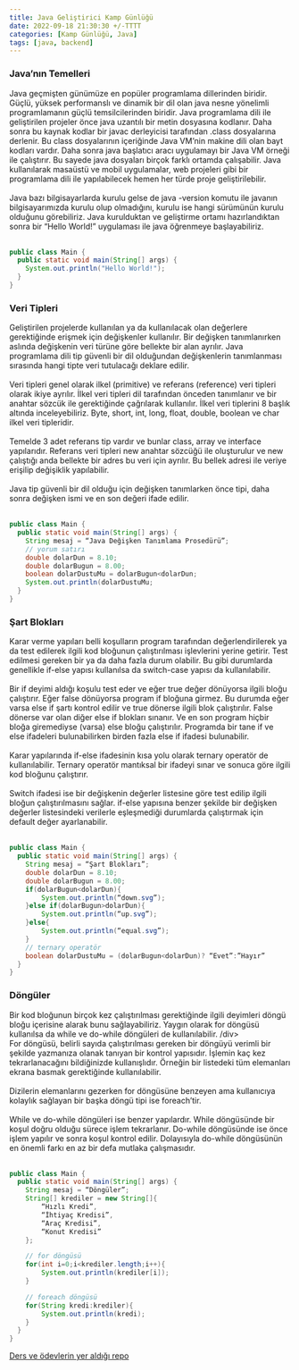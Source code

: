 ```yaml
---
title: Java Geliştirici Kamp Günlüğü
date: 2022-09-18 21:30:30 +/-TTTT
categories: [Kamp Günlüğü, Java]
tags: [java, backend]
---
```


### Java’nın Temelleri

 <div class='text-justify'>Java geçmişten günümüze en popüler programlama dillerinden biridir. Güçlü, yüksek performanslı ve dinamik bir dil olan java nesne yönelimli programlamanın güçlü temsilcilerinden biridir. Java programlama dili ile geliştirilen projeler önce java uzantılı bir metin dosyasına kodlanır. Daha sonra bu kaynak kodlar bir javac derleyicisi tarafından .class dosyalarına derlenir. Bu class dosyalarının içeriğinde Java VM’nin makine dili olan bayt kodları vardır. Daha sonra java başlatıcı aracı uygulamayı bir Java VM örneği ile çalıştırır. Bu sayede java dosyaları birçok farklı ortamda çalışabilir. Java kullanılarak masaüstü ve mobil uygulamalar, web projeleri gibi bir programlama dili ile yapılabilecek hemen her türde proje geliştirilebilir. </div><br>
 
<div class='text-justify'>Java bazı bilgisayarlarda kurulu gelse de java -version komutu ile javanın bilgisayarımızda kurulu olup olmadığını, kurulu ise hangi sürümünün kurulu olduğunu görebiliriz. Java kurulduktan ve geliştirme ortamı hazırlandıktan sonra bir “Hello World!” uygulaması ile java öğrenmeye başlayabiliriz.</div><br>

```java
public class Main {
  public static void main(String[] args) {
    System.out.println("Hello World!");
  }
}
```

### Veri Tipleri

<div class='text-justify'> Geliştirilen projelerde kullanılan ya da kullanılacak olan değerlere gerektiğinde erişmek için değişkenler kullanılır. Bir değişken tanımlanırken aslında değişkenin veri türüne göre bellekte bir alan ayrılır. Java programlama dili tip güvenli bir dil olduğundan değişkenlerin tanımlanması sırasında hangi tipte veri tutulacağı deklare edilir. </div><br>

<div class='text-justify'>Veri tipleri genel olarak ilkel (primitive) ve referans (reference) veri tipleri olarak ikiye ayrılır. İlkel veri tipleri dil tarafından önceden tanımlanır ve bir anahtar sözcük ile gerektiğinde çağrılarak kullanılır. İlkel veri tiplerini 8 başlık altında inceleyebiliriz. Byte, short, int, long, float, double, boolean ve char ilkel veri tipleridir.</div><br>

<div class='text-justify'> Temelde 3 adet referans tip vardır ve bunlar class, array ve interface yapılarıdır. Referans veri tipleri new anahtar sözcüğü ile oluşturulur ve new çalıştığı anda bellekte bir adres bu veri için ayrılır. Bu bellek adresi ile veriye erişilip değişiklik yapılabilir. </div><br>

<div class='text-justify'>Java tip güvenli bir dil olduğu için değişken tanımlarken önce tipi, daha sonra değişken ismi ve en son değeri ifade edilir.</div><br>

```java
public class Main {
  public static void main(String[] args) {
    String mesaj = “Java Değişken Tanımlama Prosedürü”;
    // yorum satırı
    double dolarDun = 8.10;
    double dolarBugun = 8.00;
    boolean dolarDustuMu = dolarBugun<dolarDun;
    System.out.println(dolarDustuMu;
  }
}
```
### Şart Blokları

<div class='text-justify'> Karar verme yapıları belli koşulların program tarafından değerlendirilerek ya da test edilerek ilgili kod bloğunun çalıştırılması işlevlerini yerine getirir. Test edilmesi gereken bir ya da daha fazla durum olabilir. Bu gibi durumlarda genellikle if-else yapısı kullanılsa da switch-case yapısı da kullanılabilir. </div><br>

<div class='text-justify'> Bir if deyimi aldığı koşulu test eder ve eğer true değer dönüyorsa ilgili bloğu çalıştırır. Eğer false dönüyorsa program if bloğuna girmez. Bu durumda eğer varsa else if şartı kontrol edilir ve true dönerse ilgili blok çalıştırılır. False dönerse var olan diğer else if blokları sınanır. Ve en son program hiçbir bloğa giremediyse (varsa) else bloğu çalıştırılır. Programda bir tane if ve else ifadeleri bulunabilirken birden fazla else if ifadesi bulunabilir.</div><br>

<div class='text-justify'>Karar yapılarında if-else ifadesinin kısa yolu olarak ternary operatör de kullanılabilir. Ternary operatör mantıksal bir ifadeyi sınar ve sonuca göre ilgili kod bloğunu çalıştırır.</div><br>

<div class='text-justify'>Switch ifadesi ise bir değişkenin değerler listesine göre test edilip ilgili bloğun çalıştırılmasını sağlar. if-else yapısına benzer şekilde bir değişken değerler listesindeki verilerle eşleşmediği durumlarda çalıştırmak için default değer ayarlanabilir.</div><br>

```java
public class Main {
  public static void main(String[] args) {
    String mesaj = “Şart Blokları”;
    double dolarDun = 8.10;
    double dolarBugun = 8.00;
    if(dolarBugun<dolarDun){
		System.out.println(“down.svg”);
	}else if(dolarBugun>dolarDun){
		System.out.println(“up.svg”);
	}else{
		System.out.println(“equal.svg”);
	}
	// ternary operatör
	boolean dolarDustuMu = (dolarBugun<dolarDun)? “Evet”:”Hayır”
  }
}
```

### Döngüler

<div class='text-justify'> Bir kod bloğunun birçok kez çalıştırılması gerektiğinde ilgili deyimleri döngü bloğu içerisine alarak bunu sağlayabiliriz. Yaygın olarak for döngüsü kullanılsa da while ve do-while döngüleri de kullanılabilir. /div><br>

<div class='text-justify'>For döngüsü, belirli sayıda çalıştırılması gereken bir döngüyü verimli bir şekilde yazmanıza olanak tanıyan bir kontrol yapısıdır. İşlemin kaç kez tekrarlanacağını bildiğinizde kullanışlıdır. Örneğin bir listedeki tüm elemanları ekrana basmak gerektiğinde kullanılabilir.</div><br>

<div class='text-justify'>Dizilerin elemanlarını gezerken for döngüsüne benzeyen ama kullanıcıya kolaylık sağlayan bir başka döngü tipi ise foreach’tir. </div><br>

<div class='text-justify'>While ve do-while döngüleri ise benzer yapılardır. While döngüsünde bir koşul doğru olduğu sürece işlem tekrarlanır. Do-while döngüsünde ise önce işlem yapılır ve sonra koşul kontrol edilir. Dolayısıyla do-while döngüsünün en önemli farkı en az bir defa mutlaka çalışmasıdır.</div><br>

```java
public class Main {
  public static void main(String[] args) {
    String mesaj = “Döngüler”;
    String[] krediler = new String[]{
		“Hızlı Kredi”,
		“İhtiyaç Kredisi”,
		“Araç Kredisi”,
		“Konut Kredisi”
	};

	// for döngüsü
	for(int i=0;i<krediler.length;i++){
		System.out.println(krediler[i]);
	}

	// foreach döngüsü
	for(String kredi:krediler){
		System.out.println(kredi); 
	}
  }
}
```

[Ders ve ödevlerin yer aldığı repo](https://github.com/muzafferbulut/java-developer-camp)